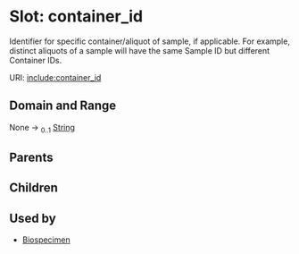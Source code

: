 
# Slot: container_id


Identifier for specific container/aliquot of sample, if applicable. For example, distinct aliquots of a sample will have the same Sample ID but different Container IDs.

URI: [include:container_id](https://w3id.org/include/container_id)


## Domain and Range

None &#8594;  <sub>0..1</sub> [String](types/String.md)

## Parents


## Children


## Used by

 * [Biospecimen](Biospecimen.md)
